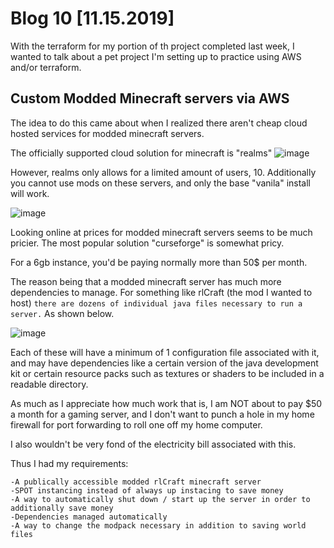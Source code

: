 # Blog 10 [11.15.2019]

With the terraform for my portion of th project completed last week,  I wanted to talk about a pet project I'm setting up to practice using AWS and/or terraform. 

## Custom Modded Minecraft servers via AWS

The idea to do this came about when I realized there aren't cheap cloud hosted services for modded minecraft servers.

The officially supported cloud solution for minecraft is "realms"
![image](https://user-images.githubusercontent.com/20525440/68989404-29576300-07fb-11ea-8026-793f7cb007ab.png)

However, realms only allows for a limited amount of users, 10. Additionally you cannot use mods on these servers, and only  the base "vanila" install will work.

![image](https://user-images.githubusercontent.com/20525440/68989388-eb5a3f00-07fa-11ea-9369-f77741db486f.png)

Looking online at prices for modded minecraft servers seems to be much pricier. The most popular solution "curseforge" is somewhat pricy. 

For a 6gb instance, you'd be paying normally more than 50$ per month.

The reason being that a modded minecraft server has much more dependencies to manage. For something like rlCraft (the mod I wanted to host) ```there are dozens of individual java files necessary to run a server.``` As shown below.

![image](https://user-images.githubusercontent.com/20525440/68989459-0f6a5000-07fc-11ea-8723-fa32009b5de6.png)

Each of these will have a minimum of 1 configuration file associated with it, and may have dependencies like a certain version of the java development kit or certain resource packs such as textures or shaders to be included in a readable directory.

As much as I appreciate how much work that is, I am NOT about to pay $50 a month for a gaming server, and I don't want to punch a hole in my home firewall for port forwarding to roll one off my home computer.

I also wouldn't be very fond of the electricity bill associated with this.


Thus I had my requirements:
```
-A publically accessible modded rlCraft minecraft server
-SPOT instancing instead of always up instacing to save money
-A way to automatically shut down / start up the server in order to additionally save money
-Dependencies managed automatically
-A way to change the modpack necessary in addition to saving world files
```




